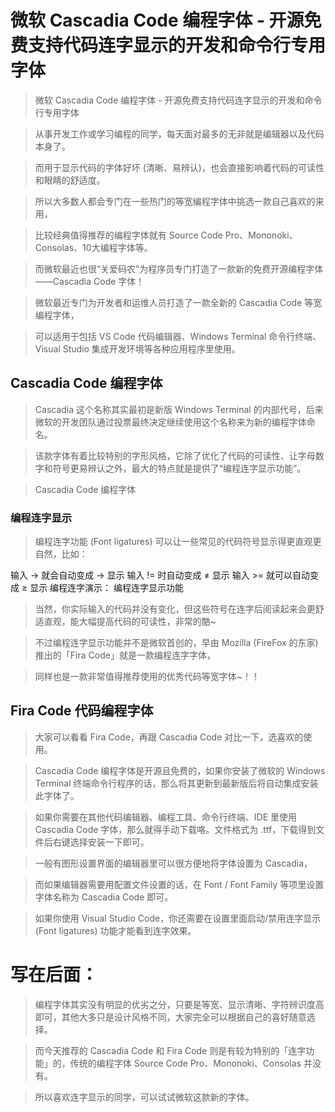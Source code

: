 # 微软 Cascadia Code 编程字体 - 开源免费支持代码连字显示的开发和命令行专用字体
 
> 微软 Cascadia Code 编程字体 - 开源免费支持代码连字显示的开发和命令行专用字体

> 从事开发工作或学习编程的同学，每天面对最多的无非就是编辑器以及代码本身了。

> 而用于显示代码的字体好坏 (清晰、易辨认)，也会直接影响着代码的可读性和眼睛的舒适度。

> 所以大多数人都会专门在一些热门的等宽编程字体中挑选一款自己喜欢的来用，

> 比较经典值得推荐的编程字体就有 Source Code Pro、Mononoki、Consolas、10大编程字体等。

> 而微软最近也很“关爱码农”为程序员专门打造了一款新的免费开源编程字体——Cascadia Code 字体！

> 微软最近专门为开发者和运维人员打造了一款全新的 Cascadia Code 等宽编程字体，

> 可以适用于包括 VS Code 代码编辑器、Windows Terminal 命令行终端、Visual Studio 集成开发环境等各种应用程序里使用。

## Cascadia Code 编程字体

> Cascadia 这个名称其实最初是新版 Windows Terminal 的内部代号，后来微软的开发团队通过投票最终决定继续使用这个名称来为新的编程字体命名。

> 该款字体有着比较特别的字形风格，它除了优化了代码的可读性、让字母数字和符号更易辨认之外，最大的特点就是提供了“编程连字显示功能”。

> Cascadia Code 编程字体

### 编程连字显示

> 编程连字功能 (Font ligatures) 可以让一些常见的代码符号显示得更直观更自然，比如：

>
输入 -> 就会自动变成 → 显示
输入 != 时自动变成 ≠ 显示
输入 >= 就可以自动变成 ≥ 显示
编程连字演示：
编程连字显示功能

> 当然，你实际输入的代码并没有变化，但这些符号在连字后阅读起来会更舒适直观，能大幅提高代码的可读性，非常的酷~

> 不过编程连字显示功能并不是微软首创的，早由 Mozilla (FireFox 的东家) 推出的「Fira Code」就是一款编程连字字体，

> 同样也是一款非常值得推荐使用的优秀代码等宽字体~！！

## Fira Code 代码编程字体

> 大家可以看看 Fira Code，再跟 Cascadia Code 对比一下，选喜欢的使用。

> Cascadia Code 编程字体是开源且免费的，如果你安装了微软的 Windows Terminal 终端命令行程序的话，那么将其更新到最新版后将自动集成安装此字体了。

> 如果你需要在其他代码编辑器、编程工具、命令行终端、IDE 里使用 Cascadia Code 字体，那么就得手动下载咯。文件格式为 .ttf，下载得到文件后右键选择安装一下即可。

> 一般有图形设置界面的编辑器里可以很方便地将字体设置为 Cascadia，

> 而如果编辑器需要用配置文件设置的话，在 Font / Font Family 等项里设置字体名称为 Cascadia Code 即可。

> 如果你使用 Visual Studio Code，你还需要在设置里面启动/禁用连字显示 (Font ligatures) 功能才能看到连字效果。

# 写在后面：

> 编程字体其实没有明显的优劣之分，只要是等宽、显示清晰、字符辨识度高即可，其他大多只是设计风格不同，大家完全可以根据自己的喜好随意选择。

> 而今天推荐的 Cascadia Code 和 Fira Code 则是有较为特别的「连字功能」的，传统的编程字体 Source Code Pro、Mononoki、Consolas 并没有。

> 所以喜欢连字显示的同学，可以试试微软这款新的字体。

